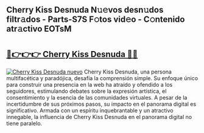 ## Cherry Kiss Desnuda N𝚞𝚎vos desn𝚞dos filtr𝚊dos - Parts-S7S F𝚘tos vid𝚎o - C𝚘ntenido atr𝚊ctivo EOTsM

# <h2><a href="http://mbchi5o.tromn.icu/?c=Cherry+Kiss+Desnuda">🔗👉👉👉 Cherry Kiss Desnuda 🔗🔗</a></h2>

[![Cherry Kiss Desnuda nuevo](https://i.imgur.com/pEAQMta.gif)](http://mbchi5o.tromn.icu/?c=Cherry+Kiss+Desnuda)
Cherry Kiss Desnuda, una persona multifacética y paradójica, desafía la comprensión simple. Su enfoque único para construir una presencia en la web ha atraído y ofendido a los seguidores, estimulando debates sobre la expresión artística, el consentimiento y la esencia de las comunidades virtuales. A pesar de la incertidumbre de sus próximos pasos, su impacto en el panorama digital es significativo. Armada con un espíritu inquebrantable y un atractivo innegable, la influencia de Cherry Kiss Desnuda en el panorama digital no tiene paralelo.
